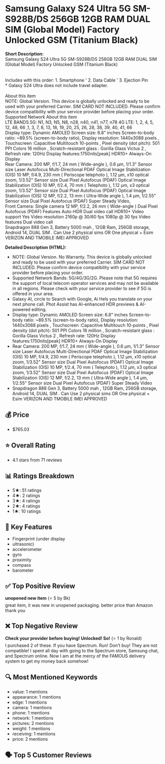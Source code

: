 # Samsung Galaxy S24 Ultra 5G SM-S928B/DS 256GB 12GB RAM DUAL SIM (Global Model) Factory Unlocked GSM (Titanium Black)

**Short Description:**  
Samsung Galaxy S24 Ultra 5G SM-S928B/DS 256GB 12GB RAM DUAL SIM (Global Model) Factory Unlocked GSM (Titanium Black)<br><br><br>Includes with this order: 1. Smartphone ' 2. Data Cable ' 3. Ejection Pin<br>* Galaxy S24 Ultra does not include travel adapter.<br><br>About this item<br>NOTE: Global Version. This device is globally unlocked and ready to be used with your preferred Carrier. SIM CARD NOT INCLUDED. Please confirm device compatibility with your service provider before placing your order. Supported Network About this item<br>LTE BANDS.5G: N1, N3, N5, N8, n28, n40, n41, n77, n78 4G LTE: 1, 2, 4, 5, 12, 48, 66 ,1, 3, 7, 8, 13, 18, 19, 20, 25, 26, 28, 38, 39, 40, 41, 66<br>Display type: Dynamic AMOLED Screen size: 6.8" inches Screen-to-body ratio: ~89.5% (screen-to-body ratio), Display resolution: 1440x3088 pixels , Touchscreen :Capacitive Multitouch 10-points , Pixel density (dot pitch): 501 PPI Colors 16 million , Scratch-resistant glass : Gorilla Glass Victus 2 , Refresh rate: 120Hz Display features:1750nits[peak] HDR10+ Always-On Display<br>Rear Camera: 200 MP, f/1.7, 24 mm ( Wide-angle ), 0.6 μm, 1/1.3" Sensor size Laser Autofocus Multi-Directional PDAF Optical Image Stabilization (OIS) 10 MP, f/4.9, 230 mm ( Periscope telephoto ), 1.12 μm, x10 optical zoom, 1/3.52" Sensor size Dual Pixel Autofocus (PDAF) Optical Image Stabilization (OIS) 10 MP, f/2.4, 70 mm ( Telephoto ), 1.12 μm, x3 optical zoom, 1/3.52" Sensor size Dual Pixel Autofocus (PDAF) Optical Image Stabilization (OIS) 12 MP, f/2.2, 13 mm ( Ultra-Wide angle ), 1.4 μm, 1/2.55" Sensor size Dual Pixel Autofocus (PDAF) Super Steady Video,<br>Front Camera: Single camera 12 MP, f/2.2, 26 mm ( Wide-angle ) Dual Pixel Autofocus (PDAF) Features Auto-HDR Dual video call HDR10+ Video support Yes Video resolution 2160p @ 30/60 fps 1080p @ 30 fps Video features Dual video call<br>Snapdragon 888 Gen 3, Battery 5000 mah , 12GB Ram, 256GB storage,<br>Android 14, DUAL SIM . Can Use 2 physical sims OR One physical + Esim<br>VERIZON AND TMOBILE IMEI APPROVED

**Detailed Description (HTML):**  
<ul>  <li>NOTE: Global Version. No Warranty. This device is globally unlocked and ready to be used with your preferred Carrier. SIM CARD NOT INCLUDED. Please confirm device compatibility with your service provider before placing your order.</li>  <li>Supported Network Bands: 5G/4G/3G/2G. Please note that 5G requires the support of local telecom operator services and may not be available in all regions. Please check with your service provider to see if 5G is offered in your area.</li>  <li>Galaxy AI, circle to Search with Google, Ai Hels you translate on your next phone call. Phot Assist has AI-enhanced HDR previews &amp; AI-powered editing.</li>  <li>Display type: Dynamic AMOLED Screen size: 6.8" inches Screen-to-body ratio: ~89.5% (screen-to-body ratio), Display resolution: 1440x3088 pixels , Touchscreen :Capacitive Multitouch 10-points , Pixel density (dot pitch): 501 PPI Colors 16 million , Scratch-resistant glass : Gorilla Glass Victus 2 , Refresh rate: 120Hz Display features:1750nits[peak] HDR10+ Always-On Display</li>  <li>Rear Camera: 200 MP, f/1.7, 24 mm ( Wide-angle ), 0.6 μm, 1/1.3" Sensor size Laser Autofocus Multi-Directional PDAF Optical Image Stabilization (OIS) 10 MP, f/4.9, 230 mm ( Periscope telephoto ), 1.12 μm, x10 optical zoom, 1/3.52" Sensor size Dual Pixel Autofocus (PDAF) Optical Image Stabilization (OIS) 10 MP, f/2.4, 70 mm ( Telephoto ), 1.12 μm, x3 optical zoom, 1/3.52" Sensor size Dual Pixel Autofocus (PDAF) Optical Image Stabilization (OIS) 12 MP, f/2.2, 13 mm ( Ultra-Wide angle ), 1.4 μm, 1/2.55" Sensor size Dual Pixel Autofocus (PDAF) Super Steady Video</li>  <li>Snapdragon 888 Gen 3, Battery 5000 mah , 12GB Ram, 256GB storage, Android 14, DUAL SIM . Can Use 2 physical sims OR One physical + Esim VERIZON AND TMOBILE IMEI APPROVED</li> </ul>

## 💰 Price
- $765.03

## ⭐ Overall Rating
- 4.1 stars from 71 reviews

## 📊 Ratings Breakdown
- 5★: 51 ratings
- 4★: 2 ratings
- 3★: 4 ratings
- 2★: 4 ratings
- 1★: 10 ratings

## 🧩 Key Features
- Fingerprint (under display
- ultrasonic)
- accelerometer
- gyro
- proximity
- compass
- barometer

## ✅ Top Positive Review
**unopened new item** (⭐ 5 by Bk)  
great item, it was new in unopened packaging. better price than Amazon   thank you

## ❌ Top Negative Review
**Check your provider before buying! Unlocked! So!** (⭐ 1 by Ronald)  
I purchased 2 of these. If you have Spectrum. Run! Don't buy! They are not compatible! I spent all day with going to the Spectrum store, Samsung chat, and Spectrum online. Now I am at the mercy of the FAMOUS delivery system to get my money back somehow!

## 🔍 Most Mentioned Keywords
- value: 1 mentions
- appearance: 1 mentions
- edge: 1 mentions
- camera: 1 mentions
- phone: 1 mentions
- network: 1 mentions
- pictures: 2 mentions
- weight: 1 mentions
- receiving: 1 mentions
- price: 2 mentions

## 🗣️ Top 5 Customer Reviews

